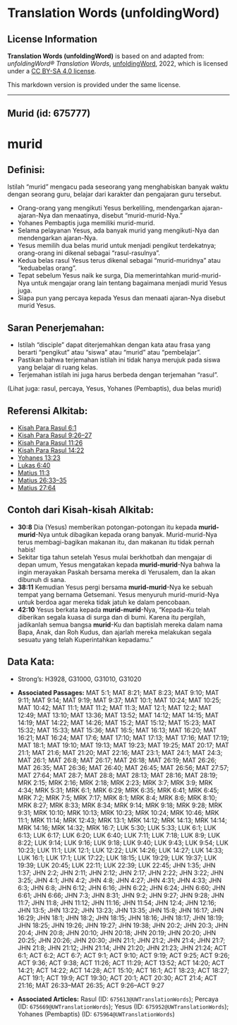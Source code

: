 # Translation Words (unfoldingWord)

## License Information

**Translation Words (unfoldingWord)** is based on and adapted from: _unfoldingWord® Translation Words_, [unfoldingWord](https://unfoldingword.org/utw), 2022, which is licensed under a [CC BY-SA 4.0 license](https://creativecommons.org/licenses/by-sa/4.0/legalcode.en).

This markdown version is provided under the same license.



--------------------------------

## Murid (id: 675777)

murid
=====

Definisi:
---------

Istilah “murid” mengacu pada seseorang yang menghabiskan banyak waktu dengan seorang guru, belajar dari karakter dan pengajaran guru tersebut.

* Orang\-orang yang mengikuti Yesus berkeliling, mendengarkan ajaran\-ajaran\-Nya dan menaatinya, disebut “murid\-murid\-Nya.”
* Yohanes Pembaptis juga memiliki murid\-murid.
* Selama pelayanan Yesus, ada banyak murid yang mengikuti\-Nya dan mendengarkan ajaran\-Nya.
* Yesus memilih dua belas murid untuk menjadi pengikut terdekatnya; orang\-orang ini dikenal sebagai “rasul\-rasulnya”.
* Kedua belas rasul Yesus terus dikenal sebagai “murid\-muridnya” atau “keduabelas orang”.
* Tepat sebelum Yesus naik ke surga, Dia memerintahkan murid\-murid\-Nya untuk mengajar orang lain tentang bagaimana menjadi murid Yesus juga.
* Siapa pun yang percaya kepada Yesus dan menaati ajaran\-Nya disebut murid Yesus.

Saran Penerjemahan:
-------------------

* Istilah “disciple” dapat diterjemahkan dengan kata atau frasa yang berarti “pengikut” atau “siswa” atau “murid” atau “pembelajar”.
* Pastikan bahwa terjemahan istilah ini tidak hanya merujuk pada siswa yang belajar di ruang kelas.
* Terjemahan istilah ini juga harus berbeda dengan terjemahan “rasul”.

(Lihat juga: rasul, percaya, Yesus, Yohanes (Pembaptis), dua belas murid)

Referensi Alkitab:
------------------

* [Kisah Para Rasul 6:1](https://ref.ly/Acts0:0)
* [Kisah Para Rasul 9:26–27](https://ref.ly/Acts0:0)
* [Kisah Para Rasul 11:26](https://ref.ly/Acts0:0)
* [Kisah Para Rasul 14:22](https://ref.ly/Acts0:0)
* [Yohanes 13:23](https://ref.ly/John13:23)
* [Lukas 6:40](https://ref.ly/Luke6:40)
* [Matius 11:3](https://ref.ly/Matt11:3)
* [Matius 26:33–35](https://ref.ly/Matt26:33-Matt26:35)
* [Matius 27:64](https://ref.ly/Matt27:64)

Contoh dari Kisah\-kisah Alkitab:
---------------------------------

* **30:8** Dia (Yesus) memberikan potongan\-potongan itu kepada **murid\-murid**\-Nya untuk dibagikan kepada orang banyak. Murid\-murid\-Nya terus membagi\-bagikan makanan itu, dan makanan itu tidak pernah habis!
* Sekitar tiga tahun setelah Yesus mulai berkhotbah dan mengajar di depan umum, Yesus mengatakan kepada **murid\-murid**\-Nya bahwa Ia ingin merayakan Paskah bersama mereka di Yerusalem, dan Ia akan dibunuh di sana.
* **38:11** Kemudian Yesus pergi bersama **murid\-murid**\-Nya ke sebuah tempat yang bernama Getsemani. Yesus menyuruh murid\-murid\-Nya untuk berdoa agar mereka tidak jatuh ke dalam pencobaan.
* **42:10** Yesus berkata kepada **murid\-murid**\-Nya, “Kepada\-Ku telah diberikan segala kuasa di surga dan di bumi. Karena itu pergilah, jadikanlah semua bangsa **murid**\-Ku dan baptislah mereka dalam nama Bapa, Anak, dan Roh Kudus, dan ajarlah mereka melakukan segala sesuatu yang telah Kuperintahkan kepadamu.”

Data Kata:
----------

* Strong’s: H3928, G31000, G31010, G31020

* **Associated Passages:** MAT 5:1; MAT 8:21; MAT 8:23; MAT 9:10; MAT 9:11; MAT 9:14; MAT 9:19; MAT 9:37; MAT 10:1; MAT 10:24; MAT 10:25; MAT 10:42; MAT 11:1; MAT 11:2; MAT 11:3; MAT 12:1; MAT 12:2; MAT 12:49; MAT 13:10; MAT 13:36; MAT 13:52; MAT 14:12; MAT 14:15; MAT 14:19; MAT 14:22; MAT 14:26; MAT 15:2; MAT 15:12; MAT 15:23; MAT 15:32; MAT 15:33; MAT 15:36; MAT 16:5; MAT 16:13; MAT 16:20; MAT 16:21; MAT 16:24; MAT 17:6; MAT 17:10; MAT 17:13; MAT 17:16; MAT 17:19; MAT 18:1; MAT 19:10; MAT 19:13; MAT 19:23; MAT 19:25; MAT 20:17; MAT 21:1; MAT 21:6; MAT 21:20; MAT 22:16; MAT 23:1; MAT 24:1; MAT 24:3; MAT 26:1; MAT 26:8; MAT 26:17; MAT 26:18; MAT 26:19; MAT 26:26; MAT 26:35; MAT 26:36; MAT 26:40; MAT 26:45; MAT 26:56; MAT 27:57; MAT 27:64; MAT 28:7; MAT 28:8; MAT 28:13; MAT 28:16; MAT 28:19; MRK 2:15; MRK 2:16; MRK 2:18; MRK 2:23; MRK 3:7; MRK 3:9; MRK 4:34; MRK 5:31; MRK 6:1; MRK 6:29; MRK 6:35; MRK 6:41; MRK 6:45; MRK 7:2; MRK 7:5; MRK 7:17; MRK 8:1; MRK 8:4; MRK 8:6; MRK 8:10; MRK 8:27; MRK 8:33; MRK 8:34; MRK 9:14; MRK 9:18; MRK 9:28; MRK 9:31; MRK 10:10; MRK 10:13; MRK 10:23; MRK 10:24; MRK 10:46; MRK 11:1; MRK 11:14; MRK 12:43; MRK 13:1; MRK 14:12; MRK 14:13; MRK 14:14; MRK 14:16; MRK 14:32; MRK 16:7; LUK 5:30; LUK 5:33; LUK 6:1; LUK 6:13; LUK 6:17; LUK 6:20; LUK 6:40; LUK 7:11; LUK 7:18; LUK 8:9; LUK 8:22; LUK 9:14; LUK 9:16; LUK 9:18; LUK 9:40; LUK 9:43; LUK 9:54; LUK 10:23; LUK 11:1; LUK 12:1; LUK 12:22; LUK 14:26; LUK 14:27; LUK 14:33; LUK 16:1; LUK 17:1; LUK 17:22; LUK 18:15; LUK 19:29; LUK 19:37; LUK 19:39; LUK 20:45; LUK 22:11; LUK 22:39; LUK 22:45; JHN 1:35; JHN 1:37; JHN 2:2; JHN 2:11; JHN 2:12; JHN 2:17; JHN 2:22; JHN 3:22; JHN 3:25; JHN 4:1; JHN 4:2; JHN 4:8; JHN 4:27; JHN 4:31; JHN 4:33; JHN 6:3; JHN 6:8; JHN 6:12; JHN 6:16; JHN 6:22; JHN 6:24; JHN 6:60; JHN 6:61; JHN 6:66; JHN 7:3; JHN 8:31; JHN 9:2; JHN 9:27; JHN 9:28; JHN 11:7; JHN 11:8; JHN 11:12; JHN 11:16; JHN 11:54; JHN 12:4; JHN 12:16; JHN 13:5; JHN 13:22; JHN 13:23; JHN 13:35; JHN 15:8; JHN 16:17; JHN 16:29; JHN 18:1; JHN 18:2; JHN 18:15; JHN 18:16; JHN 18:17; JHN 18:19; JHN 18:25; JHN 19:26; JHN 19:27; JHN 19:38; JHN 20:2; JHN 20:3; JHN 20:4; JHN 20:8; JHN 20:10; JHN 20:18; JHN 20:19; JHN 20:20; JHN 20:25; JHN 20:26; JHN 20:30; JHN 21:1; JHN 21:2; JHN 21:4; JHN 21:7; JHN 21:8; JHN 21:12; JHN 21:14; JHN 21:20; JHN 21:23; JHN 21:24; ACT 6:1; ACT 6:2; ACT 6:7; ACT 9:1; ACT 9:10; ACT 9:19; ACT 9:25; ACT 9:26; ACT 9:36; ACT 9:38; ACT 11:26; ACT 11:29; ACT 13:52; ACT 14:20; ACT 14:21; ACT 14:22; ACT 14:28; ACT 15:10; ACT 16:1; ACT 18:23; ACT 18:27; ACT 19:1; ACT 19:9; ACT 19:30; ACT 20:1; ACT 20:30; ACT 21:4; ACT 21:16; MAT 26:33–MAT 26:35; ACT 9:26–ACT 9:27
* **Associated Articles:** Rasul (ID: `675613@UWTranslationWords`); Percaya (ID: `675669@UWTranslationWords`); Yesus (ID: `675952@UWTranslationWords`); Yohanes (Pembaptis) (ID: `675964@UWTranslationWords`)

